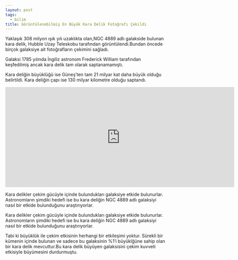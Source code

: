 ```yaml
---
layout: post
tags:
  - bilim
title: Görüntülenebilmiş En Büyük Kara Delik Fotoğrafı Çekildi
---
```


Yaklaşık 308 milyon ışık yılı uzaklıkta olan,NGC 4889 adlı galakside bulunan kara delik,
Hubble Uzay Teleskobu tarafından görüntülendi.Bundan öncede birçok galaksiye ait fotoğrafların çekimini sağladı.

Galaksi 1785 yılında İngiliz astronom Frederick William tarafından keşfedilmiş
ancak kara delik tam olarak saptanamamıştı.

Kara deliğin büyüklüğü ise Güneş’ten tam 21 milyar kat daha büyük olduğu belirtildi.
Kara deliğin çapı ise 130 milyar kilometre olduğu saptandı.

<center>
<iframe width="720" height="315" src="https://www.youtube.com/embed/kewAsI7Pgnw" frameborder="0" allowfullscreen></iframe>
</center>


Kara delikler çekim gücüyle içinde bulundukları galaksiye etkide bulunurlar.
Astronomların şimdiki hedefi ise bu kara deliğin NGC 4889 adlı galaksiyi nasıl
bir etkide bulunduğunu araştırıyorlar.

Kara delikler çekim gücüyle içinde bulundukları galaksiye etkide bulunurlar.
Astronomların şimdiki hedefi ise bu kara deliğin NGC 4889 adlı galaksiyi nasıl
bir etkide bulunduğunu araştırıyorlar.

Tabi ki büyüklük ile çekim etkisinin herhangi bir etkileşimi yoktur.
Sürekli bir kümenin içinde bulunan ve sadece bu galaksinin %1’i büyüklğüne
sahip olan bir kara delik mevcuttur.Bu kara delik büyüyen galaksisini çekim kuvveti etkisiyle büyümesini durdurmuştu.